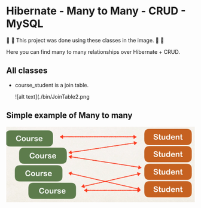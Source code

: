#  Hibernate - Many to Many - CRUD - MySQL


:fallen_leaf:  :leaves: This project was done using these classes in the image. :leaves: :fallen_leaf:

Here you can find many to many relationships over Hibernate + CRUD.


## All classes 
- course_student is a join table.

  ![alt text](./bin/JoinTable2.png

## Simple example of Many to many

  ![alt text](./bin/Many-To-Many.png)



  
  
  
  
